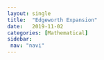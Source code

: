 ```yaml
---
layout: single
title:  "Edgeworth Expansion"
date:   2019-11-02
categories: [Mathematical]
sidebar: 
 nav: "navi"
---
```


<object data="/assets/statistics/Edgeworth.pdf" type="application/pdf" width="100%" height="100%">
</object>